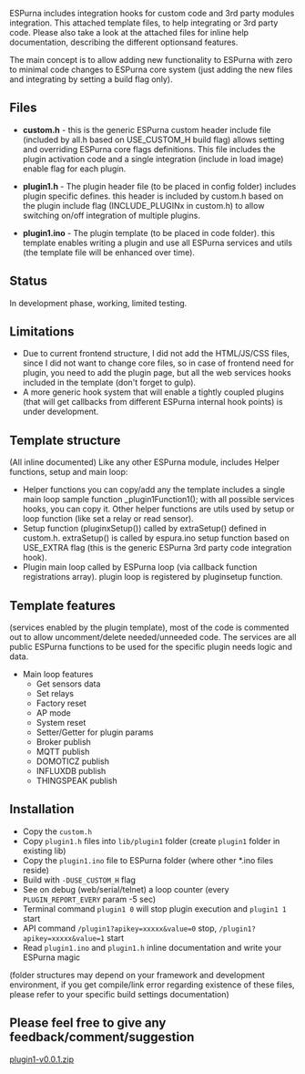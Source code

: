 ESPurna includes integration hooks for custom code and 3rd party modules integration.
This attached template files, to help integrating or 3rd party code.
Please also take a look at the attached files for inline help documentation, describing the different optionsand features.

The main concept is to allow adding new functionality to ESPurna with zero to minimal code changes to ESPurna core system (just adding the new files and integrating by setting a build flag only).

## Files
* **custom.h** - this is the generic ESPurna custom header include file (included by all.h based on USE_CUSTOM_H build flag) allows setting and overriding ESPurna core flags definitions.
This file includes the plugin activation code and a single integration (include in load image) enable flag for each plugin.

* **plugin1.h** - The plugin header file (to be placed in config folder) includes plugin specific defines. this header is included by custom.h based on the plugin include flag (INCLUDE_PLUGINx in custom.h) to allow switching on/off integration of multiple plugins.

* **plugin1.ino** - The plugin template (to be placed in code folder). this template enables writing a plugin and use all ESPurna services and utils (the template file will be enhanced over time).

## Status
In development phase, working, limited testing.

## Limitations
* Due to current frontend structure, I did not add the HTML/JS/CSS files, since I did not want to change core files, so in case of frontend need for plugin, you need to add the plugin page, but all the web services hooks included in the template (don't forget to gulp).
* A more generic hook system that will enable a tightly coupled plugins (that will get callbacks from different ESPurna internal hook points) is under development.

## Template structure
(All inline documented)
Like any other ESPurna module, includes Helper functions, setup and main loop:
* Helper functions you can copy/add any the template includes a single main loop sample function _plugin1Function1(); with all possible services hooks, you can copy it. Other helper functions are utils used by setup or loop function (like set a relay or read sensor).
* Setup function (pluginxSetup()) called by extraSetup() defined in custom.h. extraSetup() is called by espura.ino setup function based on USE_EXTRA flag (this is the generic ESPurna 3rd party code integration hook).
* Plugin main loop called by ESPurna loop (via callback function registrations array). plugin loop is registered by pluginsetup function.

## Template features
(services enabled by the plugin template), most of the code is commented out to allow uncomment/delete needed/unneeded code. The services are all public ESPurna functions to be used for the specific plugin needs logic and data.

* Main loop features
   * Get sensors data
   * Set relays
   * Factory reset
   * AP mode
   * System reset
   * Setter/Getter for plugin params
   * Broker publish
   * MQTT publish
   * DOMOTICZ publish
   * INFLUXDB publish
   * THINGSPEAK publish

## Installation
* Copy the `custom.h`
* Copy `plugin1.h` files into `lib/plugin1` folder (create `plugin1` folder in existing lib)
* Copy the `plugin1.ino` file to ESPurna folder (where other *.ino files reside)
* Build with `-DUSE_CUSTOM_H` flag
* See on debug (web/serial/telnet) a loop counter (every `PLUGIN_REPORT_EVERY` param -5 sec)
* Terminal command `plugin1 0` will stop plugin execution and `plugin1 1` start
* API command `/plugin1?apikey=xxxxx&value=0` stop, `/plugin1?apikey=xxxxx&value=1` start
* Read `plugin1.ino` and `plugin1.h` inline documentation and write your ESPurna magic

(folder structures may depend on your framework and development environment, if you get compile/link error regarding existence of these files, please refer to your specific build settings documentation)

## Please feel free to give any feedback/comment/suggestion

[plugin1-v0.0.1.zip](https://github.com/xoseperez/ESPurna/files/1906034/plugin1-v0.0.1.zip)
